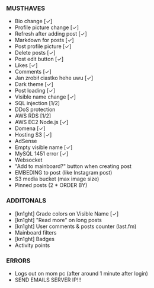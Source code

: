 ### MUSTHAVES
- Bio change [✓]
- Profile picture change [✓]
- Refresh after adding post [✓]
- Markdown for posts [✓]
- Post profile picture [✓]
- Delete posts [✓]
- Post edit button [✓]
- Likes [✓]
- Comments [✓]
- Jan zrobił ciastko hehe uwu [✓]
- Dark theme [✓]
- Post loading [✓]
- Visible name change [✓]
- SQL injection [1/2]
- DDoS protection
- AWS RDS [1/2]
- AWS EC2 Node.js [✓]
- Domena [✓]
- Hosting S3 [✓]
- AdSense
- Empty visible name [✓]
- MySQL 1451 error [✓]
- Websocket
- "Add to mainboard?" button when creating post
- EMBEDING to post (like Instagram post)
- S3 media bucket (max image size)
- Pinned posts (2 * ORDER BY)

### ADDITONALS
- [kn1ght] Grade colors on Visible Name [✓]
- [kn1ght] "Read more" on long posts
- [kn1ght] User comments & posts counter (last.fm)
- Mainboard filters
- [kn1ght] Badges
- Activity points

### ERRORS
- Logs out on mom pc (after around 1 minute after login)
- SEND EMAILS SERVER IP!!!
